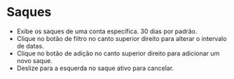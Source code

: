 # **Saques**

- Exibe os saques de uma conta específica. 30 dias por padrão.
- Clique no botão de filtro no canto superior direito para alterar o intervalo de datas.
- Clique no botão de adição no canto superior direito para adicionar um novo saque.
- Deslize para a esquerda no saque ativo para cancelar.